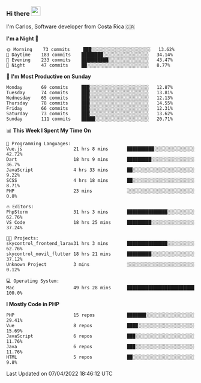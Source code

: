 ### Hi there <img src="https://media.giphy.com/media/hvRJCLFzcasrR4ia7z/giphy.gif" width="25px">

I'm Carlos, Software developer from Costa Rica 🇨🇷

<!--START_SECTION:waka-->
**I'm a Night 🦉** 

```text
🌞 Morning    73 commits     ███░░░░░░░░░░░░░░░░░░░░░░   13.62% 
🌆 Daytime    183 commits    ████████░░░░░░░░░░░░░░░░░   34.14% 
🌃 Evening    233 commits    ██████████░░░░░░░░░░░░░░░   43.47% 
🌙 Night      47 commits     ██░░░░░░░░░░░░░░░░░░░░░░░   8.77%

```
📅 **I'm Most Productive on Sunday** 

```text
Monday       69 commits     ███░░░░░░░░░░░░░░░░░░░░░░   12.87% 
Tuesday      74 commits     ███░░░░░░░░░░░░░░░░░░░░░░   13.81% 
Wednesday    65 commits     ███░░░░░░░░░░░░░░░░░░░░░░   12.13% 
Thursday     78 commits     ███░░░░░░░░░░░░░░░░░░░░░░   14.55% 
Friday       66 commits     ███░░░░░░░░░░░░░░░░░░░░░░   12.31% 
Saturday     73 commits     ███░░░░░░░░░░░░░░░░░░░░░░   13.62% 
Sunday       111 commits    █████░░░░░░░░░░░░░░░░░░░░   20.71%

```


📊 **This Week I Spent My Time On** 

```text
💬 Programming Languages: 
Vue.js                   21 hrs 8 mins       ██████████░░░░░░░░░░░░░░░   42.72% 
Dart                     18 hrs 9 mins       █████████░░░░░░░░░░░░░░░░   36.7% 
JavaScript               4 hrs 33 mins       ██░░░░░░░░░░░░░░░░░░░░░░░   9.22% 
SCSS                     4 hrs 18 mins       ██░░░░░░░░░░░░░░░░░░░░░░░   8.71% 
PHP                      23 mins             ░░░░░░░░░░░░░░░░░░░░░░░░░   0.8%

🔥 Editors: 
PhpStorm                 31 hrs 3 mins       ███████████████░░░░░░░░░░   62.76% 
VS Code                  18 hrs 25 mins      █████████░░░░░░░░░░░░░░░░   37.24%

🐱‍💻 Projects: 
skycontrol_frontend_larav31 hrs 3 mins       ███████████████░░░░░░░░░░   62.76% 
skycontrol_movil_flutter 18 hrs 21 mins      █████████░░░░░░░░░░░░░░░░   37.12% 
Unknown Project          3 mins              ░░░░░░░░░░░░░░░░░░░░░░░░░   0.12%

💻 Operating System: 
Mac                      49 hrs 28 mins      █████████████████████████   100.0%

```

**I Mostly Code in PHP** 

```text
PHP                      15 repos            ███████░░░░░░░░░░░░░░░░░░   29.41% 
Vue                      8 repos             ████░░░░░░░░░░░░░░░░░░░░░   15.69% 
JavaScript               6 repos             ███░░░░░░░░░░░░░░░░░░░░░░   11.76% 
Java                     6 repos             ███░░░░░░░░░░░░░░░░░░░░░░   11.76% 
HTML                     5 repos             ██░░░░░░░░░░░░░░░░░░░░░░░   9.8%

```



 Last Updated on 07/04/2022 18:46:12 UTC
<!--END_SECTION:waka-->
